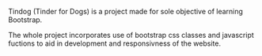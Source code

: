 Tindog (Tinder for Dogs) is a project made for sole objective of learning Bootstrap.

The whole project incorporates use of bootstrap css classes and javascript fuctions to aid in development and responsivness of the website.
